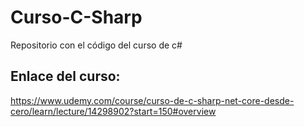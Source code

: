 # Curso-C-Sharp
Repositorio con el código del curso de c#
## Enlace del curso:
https://www.udemy.com/course/curso-de-c-sharp-net-core-desde-cero/learn/lecture/14298902?start=150#overview
